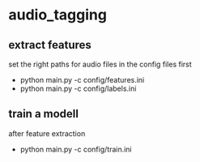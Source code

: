 # audio_tagging

## extract features
set the right paths for audio files in the config files first
* python main.py -c config/features.ini
* python main.py -c config/labels.ini

## train a modell
after feature extraction
* python main.py -c config/train.ini